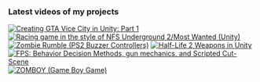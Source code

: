 ### Latest videos of my projects

<!-- BEGIN YOUTUBE-CARDS -->
[![Creating GTA Vice City in Unity: Part 1](https://ytcards.demolab.com/?id=t9aGh_f_HhE&title=Creating+GTA+Vice+City+in+Unity%3A+Part+1&lang=en&timestamp=1721077733&background_color=%230d1117&title_color=%23ffffff&stats_color=%23dedede&max_title_lines=1&width=250&border_radius=5 "Creating GTA Vice City in Unity: Part 1")](https://www.youtube.com/watch?v=t9aGh_f_HhE)
[![Racing game in the style of NFS Underground 2/Most Wanted (Unity)](https://ytcards.demolab.com/?id=MJLoxzGsPcI&title=Racing+game+in+the+style+of+NFS+Underground+2%2FMost+Wanted+%28Unity%29&lang=en&timestamp=1719610190&background_color=%230d1117&title_color=%23ffffff&stats_color=%23dedede&max_title_lines=1&width=250&border_radius=5 "Racing game in the style of NFS Underground 2/Most Wanted (Unity)")](https://www.youtube.com/watch?v=MJLoxzGsPcI)
[![Zombie Rumble (PS2 Buzzer Controllers)](https://ytcards.demolab.com/?id=4X5Dsq9QtKw&title=Zombie+Rumble+%28PS2+Buzzer+Controllers%29&lang=en&timestamp=1719608806&background_color=%230d1117&title_color=%23ffffff&stats_color=%23dedede&max_title_lines=1&width=250&border_radius=5 "Zombie Rumble (PS2 Buzzer Controllers)")](https://www.youtube.com/watch?v=4X5Dsq9QtKw)
[![Half-Life 2 Weapons in Unity](https://ytcards.demolab.com/?id=7iIZvHZN8wo&title=Half-Life+2+Weapons+in+Unity&lang=en&timestamp=1719608466&background_color=%230d1117&title_color=%23ffffff&stats_color=%23dedede&max_title_lines=1&width=250&border_radius=5 "Half-Life 2 Weapons in Unity")](https://www.youtube.com/watch?v=7iIZvHZN8wo)
[![FPS: Behavior Decision Methods, gun mechanics, and Scripted Cut-Scene](https://ytcards.demolab.com/?id=3P2OTONlb2g&title=FPS%3A+Behavior+Decision+Methods%2C+gun+mechanics%2C+and+Scripted+Cut-Scene&lang=en&timestamp=1719608039&background_color=%230d1117&title_color=%23ffffff&stats_color=%23dedede&max_title_lines=1&width=250&border_radius=5 "FPS: Behavior Decision Methods, gun mechanics, and Scripted Cut-Scene")](https://www.youtube.com/watch?v=3P2OTONlb2g)
[![ZOMBOY (Game Boy Game)](https://ytcards.demolab.com/?id=qOt8uGB5o0Y&title=ZOMBOY+%28Game+Boy+Game%29&lang=en&timestamp=1719527126&background_color=%230d1117&title_color=%23ffffff&stats_color=%23dedede&max_title_lines=1&width=250&border_radius=5 "ZOMBOY (Game Boy Game)")](https://www.youtube.com/watch?v=qOt8uGB5o0Y)
<!-- END YOUTUBE-CARDS -->
